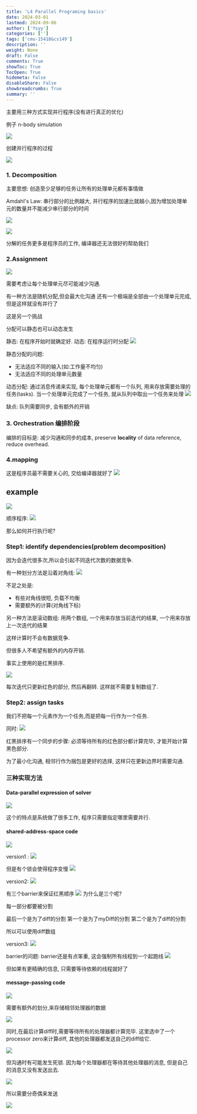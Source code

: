 ```yaml
---
title: 'L4 Parallel Programing basics'
date: 2024-03-01
lastmod: 2024-09-06
author: ['Ysyy']
categories: ['']
tags: ['cmu-15418&cs149']
description: ''
weight: None
draft: False
comments: True
showToc: True
TocOpen: True
hidemeta: False
disableShare: False
showbreadcrumbs: True
summary: ''
---
```

主要用三种方式实现并行程序(没有进行真正的优化)

例子 n-body simulation

![](img/2023-10-14-19-08-15.png)

创建并行程序的过程

![](img/2023-10-14-19-12-34.png)

### 1. Decomposition

主要思想: 创造至少足够的任务让所有的处理单元都有事情做

Amdahl's Law: 串行部分的比例越大, 并行程序的加速比就越小,因为增加处理单元的数量并不能减少串行部分的时间

![](img/2023-10-14-19-17-14.png)

![](img/2023-10-14-19-25-06.png)

分解的任务更多是程序员的工作, 编译器还无法很好的帮助我们

### 2.Assignment

![](img/2023-10-14-19-27-56.png)

需要考虑让每个处理单元尽可能减少沟通.

有一种方法是随机分配,但会最大化沟通
还有一个极端是全部由一个处理单元完成,但是这样就没有并行了

这是另一个挑战

分配可以静态也可以动态发生

静态: 在程序开始时就确定好.
动态: 在程序运行时分配
![](img/2023-10-14-19-32-26.png)

静态分配的问题:

- 无法适应不同的输入(如:工作量不均匀)
- 无法适应不同的处理单元数量

动态分配: 通过消息传递来实现, 每个处理单元都有一个队列, 用来存放需要处理的任务(tasks). 当一个处理单元完成了一个任务, 就从队列中取出一个任务来处理
![](img/2023-10-14-19-41-07.png)

缺点:
队列需要同步, 会有额外的开销

### 3. Orchestration 编排阶段

编排的目标是:
减少沟通和同步的成本, preserve **locality** of data reference, reduce overhead.

### 4.mapping

这是程序员最不需要关心的, 交给编译器就好了
![](img/2023-10-14-19-48-55.png)

## example

![](img/2023-10-14-20-28-08.png)

顺序程序:
![](img/2023-10-14-20-29-38.png)

那么如何并行执行呢?

### Step1: identify dependencies(problem decomposition)

因为会迭代很多次,所以会引起不同迭代次数的数据竞争.

有一种划分方法是沿着对角线:
![](img/2023-10-14-20-32-11.png)

不足之处是:

- 有些对角线很短, 负载不均衡
- 需要额外的计算(对角线下标)
  
另一种方法是滚动数组:
用两个数组, 一个用来存放当前迭代的结果, 一个用来存放上一次迭代的结果

这样计算时不会有数据竞争.

但很多人不希望有额外的内存开销.

事实上使用的是红黑排序.

![](img/2023-10-14-20-37-00.png)

每次迭代只更新红色的部分, 然后再翻转.
这样就不需要复制数组了.

### Step2: assign tasks

我们不把每一个元素作为一个任务,而是把每一行作为一个任务.

同时:
![](img/2023-10-14-20-41-36.png)

红黑排序有一个同步的步骤: 必须等待所有的红色部分都计算完毕, 才能开始计算黑色部分.

为了最小化沟通, 相邻行作为捆包是更好的选择, 这样只在更新边界时需要沟通.

### 三种实现方法

#### Data-parallel expression of solver

![](img/2023-10-14-20-45-17.png)

这个的特点是系统做了很多工作, 程序只需要指定哪里需要并行.

#### shared-address-space code

![](img/2023-10-14-20-49-07.png)

version1 :
![](img/2023-10-14-20-49-41.png)

但是有个锁会使得程序变慢
![](img/2023-10-14-20-51-52.png)

version2:
![](img/2023-10-14-20-53-12.png)

有三个barrier来保证红黑顺序
![](img/2023-10-14-20-54-07.png)
为什么是三个呢?

每一部分都要被分割

最后一个是为了diff的分割
第一个是为了myDiff的分割
第二个是为了diff的分割

所以可以使用diff数组

version3:
![](img/2023-10-14-20-57-40.png)

barrier的问题:
barrier还是有点笨重, 这会强制所有线程到一个起跑线
![](img/2023-10-14-20-59-07.png)

但如果有更精确的信息, 只需要等待依赖的线程就好了

#### message-passing code

![](img/2023-10-14-21-00-57.png)

需要有额外的划分,来存储相邻处理器的数据

![](img/2023-10-14-21-02-04.png)

同时,在最后计算diff时,需要等待所有的处理器都计算完毕.
这里选中了一个processor zero来计算diff, 其他的处理器都发送自己的diff给它.

![](img/2023-10-14-21-04-12.png)

但沟通时有可能发生死锁. 因为每个处理器都在等待其他处理器的消息, 但是自己的消息又没有发送出去.

![](img/2023-10-14-21-06-02.png)

所以需要分奇偶来发送

![](img/2023-10-14-21-07-24.png)